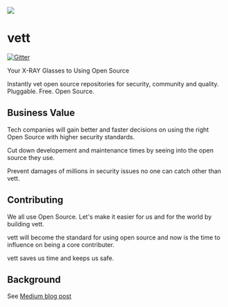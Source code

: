 ![](../cover.png)

# vett
[![Gitter](https://badges.gitter.im/Join%20Chat.svg)](https://gitter.im/open-source-researchers/community)

Your X-RAY Glasses to Using Open Source

Instantly vet open source repositories for security, community and quality. Pluggable. Free. Open Source.

## Business Value
Tech companies will gain better and faster decisions on using the right Open Source with higher security standards.

Cut down developement and maintenance times by seeing into the open source they use.

Prevent damages of millions in security issues no one can catch other than vett.

## Contributing
We all use Open Source. Let's make it easier for us and for the world by building vett.

vett will become the standard for using open source and now is the time to influence on being a core contributer.

vett saves us time and keeps us safe.

## Background
See [Medium blog post](https://medium.com/@Look4regev/should-i-use-this-open-source-m-sc-cs-thesis-7549403962ce)

